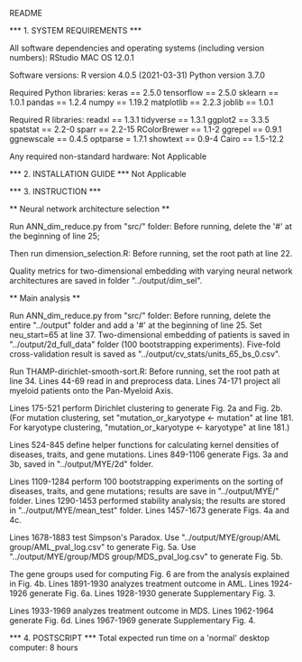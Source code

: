 README

*** 1. SYSTEM REQUIREMENTS ***

All software dependencies and operating systems (including version numbers):
RStudio
MAC OS 12.0.1

Software versions:
R version 4.0.5 (2021-03-31)
Python version 3.7.0 

Required Python libraries:
keras == 2.5.0
tensorflow == 2.5.0
sklearn == 1.0.1
pandas == 1.2.4
numpy == 1.19.2
matplotlib == 2.2.3
joblib == 1.0.1

Required R libraries:
readxl == 1.3.1
tidyverse == 1.3.1
ggplot2 == 3.3.5
spatstat == 2.2-0
sparr == 2.2-15
RColorBrewer == 1.1-2
ggrepel == 0.9.1
ggnewscale == 0.4.5
optparse = 1.7.1
showtext == 0.9-4
Cairo == 1.5-12.2

Any required non-standard hardware:
Not Applicable


*** 2. INSTALLATION GUIDE ***
Not Applicable


*** 3. INSTRUCTION ***

** Neural network architecture selection **

Run ANN_dim_reduce.py from "src/" folder:
Before running, delete the '#' at the beginning of line 25;

Then run dimension_selection.R:
Before running, set the root path at line 22.

Quality metrics for two-dimensional embedding with varying neural network architectures are saved in folder  "../output/dim_sel".

** Main analysis **

Run ANN_dim_reduce.py from "src/" folder:
Before running, delete the entire "../output" folder and add a '#' at the beginning of line 25.
Set neu_start=65 at line 37.
Two-dimensional embedding of patients is saved in "../output/2d_full_data" folder (100 bootstrapping experiments). 
Five-fold cross-validation result is saved as "../output/cv_stats/units_65_bs_0.csv". 

Run THAMP-dirichlet-smooth-sort.R:
Before running, set the root path at line 34.
Lines 44-69 read in and preprocess data.
Lines 74-171 project all myeloid patients onto the Pan-Myeloid Axis.

Lines 175-521 perform Dirichlet clustering to generate Fig. 2a and Fig. 2b. 
(For mutation clustering, set "mutation_or_karyotype <- mutation" at line 181.
 For karyotype clustering, "mutation_or_karyotype <- karyotype" at line 181.) 

Lines 524-845 define helper functions for calculating kernel densities of diseases, traits, and gene mutations.
Lines 849-1106 generate Figs. 3a and 3b, saved in "../output/MYE/2d" folder.

Lines 1109-1284 perform 100 bootstrapping experiments on the sorting of diseases, traits, and gene mutations; results are save in "../output/MYE/" folder.
Lines 1290-1453 performed stability analysis; the results are stored in  "../output/MYE/mean_test" folder.
Lines 1457-1673 generate Figs. 4a and 4c.

Lines 1678-1883 test Simpson's Paradox. 
Use "../output/MYE/group/AML group/AML_pval_log.csv" to generate Fig. 5a.
Use "../output/MYE/group/MDS group/MDS_pval_log.csv" to generate Fig. 5b.

The gene groups used for computing Fig. 6 are from the analysis explained in Fig. 4b. 
Lines 1891-1930 analyzes treatment outcome in AML. 
Lines 1924-1926 generate Fig. 6a.
Lines 1928-1930 generate Supplementary Fig. 3.  

Lines 1933-1969 analyzes treatment outcome in MDS. 
Lines 1962-1964 generate Fig. 6d.
Lines 1967-1969 generate Supplementary Fig. 4.

*** 4. POSTSCRIPT ***
Total expected run time on a 'normal' desktop computer:
8 hours




